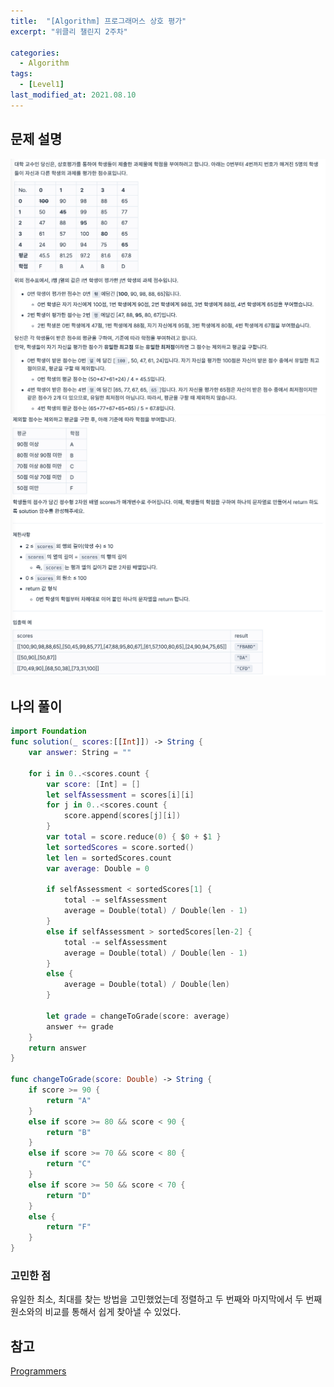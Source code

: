 ```yaml
---
title:  "[Algorithm] 프로그래머스 상호 평가"
excerpt: "위클리 챌린지 2주차"

categories:
  - Algorithm
tags:
  - [Level1]
last_modified_at: 2021.08.10
---
```

## 문제 설명

![12](/assets/images/Programmers/12.png)![13](/assets/images/Programmers/13.png)

## 나의 풀이
```swift
import Foundation
func solution(_ scores:[[Int]]) -> String {
    var answer: String = ""

    for i in 0..<scores.count {
        var score: [Int] = []
        let selfAssessment = scores[i][i]
        for j in 0..<scores.count {
            score.append(scores[j][i])
        }
        var total = score.reduce(0) { $0 + $1 }
        let sortedScores = score.sorted()
        let len = sortedScores.count
        var average: Double = 0
        
        if selfAssessment < sortedScores[1] {
            total -= selfAssessment
            average = Double(total) / Double(len - 1)
        }
        else if selfAssessment > sortedScores[len-2] {
            total -= selfAssessment
            average = Double(total) / Double(len - 1)
        }
        else {
            average = Double(total) / Double(len)
        }
        
        let grade = changeToGrade(score: average)
        answer += grade
    }
    return answer
}

func changeToGrade(score: Double) -> String {
    if score >= 90 {
        return "A"
    }
    else if score >= 80 && score < 90 {
        return "B"
    }
    else if score >= 70 && score < 80 {
        return "C"
    }
    else if score >= 50 && score < 70 {
        return "D"
    }
    else {
        return "F"
    }
}
```

### 고민한 점
유일한 최소, 최대를 찾는 방법을 고민했었는데 정렬하고 두 번째와 마지막에서 두 번째 원소와의 비교를 통해서 쉽게 찾아낼 수 있었다.


## 참고
[Programmers](https://programmers.co.kr/learn/challenges)
